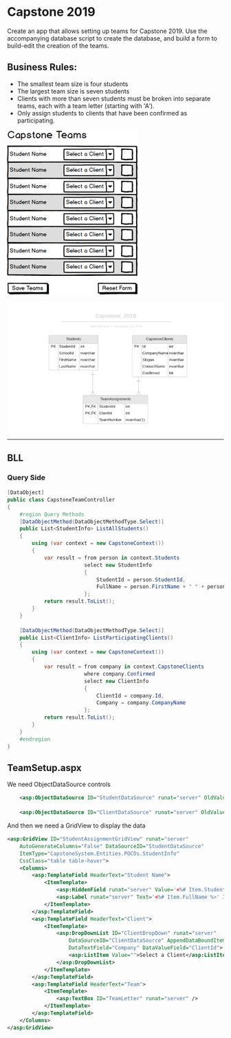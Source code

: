 # Capstone 2019

Create an app that allows setting up teams for Capstone 2019. Use the accompanying database script to create the database, and build a form to build-edit the creation of the teams.

## Business Rules:

- The smallest team size is four students
- The largest team size is seven students
- Clients with more than seven students must be broken into separate teams, each with a team letter (starting with 'A').
- Only assign students to clients that have been confirmed as participating.

![](Capstone_2019.png)

![](Capstone_2019_ERD.png)

----

## BLL

### Query Side

```csharp
[DataObject]
public class CapstoneTeamController
{
    #region Query Methods
    [DataObjectMethod(DataObjectMethodType.Select)]
    public List<StudentInfo> ListAllStudents()
    {
        using (var context = new CapstoneContext())
        {
            var result = from person in context.Students
                         select new StudentInfo
                         {
                             StudentId = person.StudentId,
                             FullName = person.FirstName + " " + person.LastName
                         };
            return result.ToList();
        }
    }

    [DataObjectMethod(DataObjectMethodType.Select)]
    public List<ClientInfo> ListParticipatingClients()
    {
        using (var context = new CapstoneContext())
        {
            var result = from company in context.CapstoneClients
                         where company.Confirmed
                         select new ClientInfo
                         {
                             ClientId = company.Id,
                             Company = company.CompanyName
                         };
            return result.ToList();
        }
    }
    #endregion
}
```

## TeamSetup.aspx

We need ObjectDataSource controls

```xml
    <asp:ObjectDataSource ID="StudentDataSource" runat="server" OldValuesParameterFormatString="original_{0}" SelectMethod="ListAllStudents" TypeName="CapstoneSystem.BLL.CapstoneTeamController"></asp:ObjectDataSource>

    <asp:ObjectDataSource ID="ClientDataSource" runat="server" OldValuesParameterFormatString="original_{0}" SelectMethod="ListParticipatingClients" TypeName="CapstoneSystem.BLL.CapstoneTeamController"></asp:ObjectDataSource>
```

And then we need a GridView to display the data

```xml
<asp:GridView ID="StudentAssignmentGridView" runat="server"
    AutoGenerateColumns="False" DataSourceID="StudentDataSource"
    ItemType="CapstoneSystem.Entities.POCOs.StudentInfo"
    CssClass="table table-hover">
    <Columns>
        <asp:TemplateField HeaderText="Student Name">
            <ItemTemplate>
                <asp:HiddenField runat="server" Value='<%# Item.StudentId %>' ID="StudentId"></asp:HiddenField>
                <asp:Label runat="server" Text='<%# Item.FullName %>' ID="StudentName"></asp:Label>
            </ItemTemplate>
        </asp:TemplateField>
        <asp:TemplateField HeaderText="Client">
            <ItemTemplate>
                <asp:DropDownList ID="ClientDropDown" runat="server"
                    DataSourceID="ClientDataSource" AppendDataBoundItems="true"
                    DataTextField="Company" DataValueField="ClientId">
                    <asp:ListItem Value="">Select a Client</asp:ListItem>
                </asp:DropDownList>
            </ItemTemplate>
        </asp:TemplateField>
        <asp:TemplateField HeaderText="Team">
            <ItemTemplate>
                <asp:TextBox ID="TeamLetter" runat="server" />
            </ItemTemplate>
        </asp:TemplateField>
    </Columns>
</asp:GridView>
```

